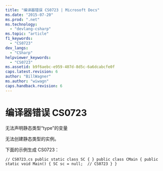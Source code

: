 ```yaml
---
title: "编译器错误 CS0723 | Microsoft Docs"
ms.date: "2015-07-20"
ms.prod: ".net"
ms.technology: 
  - "devlang-csharp"
ms.topic: "article"
f1_keywords: 
  - "CS0723"
dev_langs: 
  - "CSharp"
helpviewer_keywords: 
  - "CS0723"
ms.assetid: b9f6aebc-e959-407d-8d5c-6a6dcabcfe0f
caps.latest.revision: 6
author: "BillWagner"
ms.author: "wiwagn"
caps.handback.revision: 6
---
```

# 编译器错误 CS0723
无法声明静态类型“type”的变量  
  
 无法创建静态类型的实例。  
  
 下面的示例生成 CS0723：  
  
```  
// CS0723.cs public static class SC { } public class CMain { public static void Main() { SC sc = null;  // CS0723 } }  
```